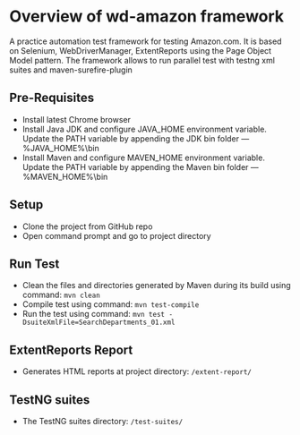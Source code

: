 # Overview of wd-amazon framework
A practice automation test framework for testing Amazon.com. It is based on Selenium, WebDriverManager, ExtentReports using the Page Object Model pattern.
The framework allows to run parallel test with testng xml suites and maven-surefire-plugin

## Pre-Requisites
- Install latest Chrome browser
- Install Java JDK and configure JAVA_HOME environment variable. Update the PATH variable by appending the JDK bin folder — %JAVA_HOME%\bin 
- Install Maven and configure MAVEN_HOME environment variable. Update the PATH variable by appending the Maven bin folder — %MAVEN_HOME%\bin 

## Setup
- Clone the project from GitHub repo
- Open command prompt and go to project directory

## Run Test
- Clean the files and directories generated by Maven during its build using command: `mvn clean` 
- Compile test using command: `mvn test-compile`
- Run the test using command: `mvn test -DsuiteXmlFile=SearchDepartments_01.xml`

## ExtentReports Report
- Generates HTML reports at project directory: `/extent-report/`

## TestNG suites
- The TestNG suites directory: `/test-suites/`